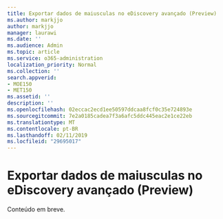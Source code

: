 ```yaml
---
title: Exportar dados de maiusculas no eDiscovery avançado (Preview)
ms.author: markjjo
author: markjjo
manager: laurawi
ms.date: ''
ms.audience: Admin
ms.topic: article
ms.service: o365-administration
localization_priority: Normal
ms.collection: ''
search.appverid:
- MOE150
- MET150
ms.assetid: ''
description: ''
ms.openlocfilehash: 02eccac2ecd1ee50597ddcaa8fcf0c35e724893e
ms.sourcegitcommit: 7e2a0185cadea7f3a6afc5ddc445eac2e1ce22eb
ms.translationtype: MT
ms.contentlocale: pt-BR
ms.lasthandoff: 02/11/2019
ms.locfileid: "29695017"
---
```

# <a name="export-case-data-in-advanced-ediscovery-preview"></a>Exportar dados de maiusculas no eDiscovery avançado (Preview)

Conteúdo em breve.